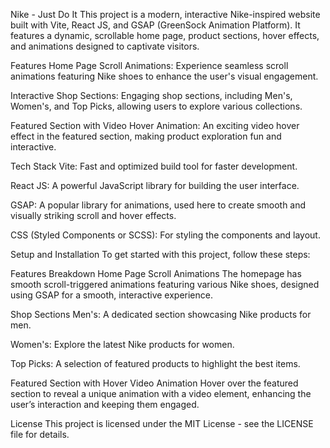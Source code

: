 Nike - Just Do It
This project is a modern, interactive Nike-inspired website built with Vite, React JS, and GSAP (GreenSock Animation Platform). It features a dynamic, scrollable home page, product sections, hover effects, and animations designed to captivate visitors.

Features
Home Page Scroll Animations: Experience seamless scroll animations featuring Nike shoes to enhance the user's visual engagement.

Interactive Shop Sections: Engaging shop sections, including Men's, Women's, and Top Picks, allowing users to explore various collections.

Featured Section with Video Hover Animation: An exciting video hover effect in the featured section, making product exploration fun and interactive.

Tech Stack
Vite: Fast and optimized build tool for faster development.

React JS: A powerful JavaScript library for building the user interface.

GSAP: A popular library for animations, used here to create smooth and visually striking scroll and hover effects.

CSS (Styled Components or SCSS): For styling the components and layout.

Setup and Installation
To get started with this project, follow these steps:

Features Breakdown
Home Page Scroll Animations
The homepage has smooth scroll-triggered animations featuring various Nike shoes, designed using GSAP for a smooth, interactive experience.

Shop Sections
Men's: A dedicated section showcasing Nike products for men.

Women's: Explore the latest Nike products for women.

Top Picks: A selection of featured products to highlight the best items.

Featured Section with Hover Video Animation
Hover over the featured section to reveal a unique animation with a video element, enhancing the user’s interaction and keeping them engaged.

License
This project is licensed under the MIT License - see the LICENSE file for details.
